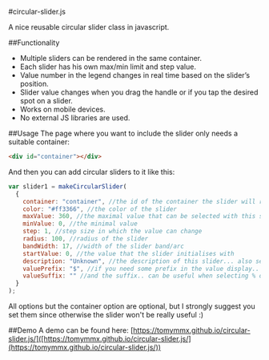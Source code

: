 #circular-slider.js

A nice reusable circular slider class in javascript.  
  
##Functionality
- Multiple sliders can be rendered in the same container.
- Each slider has his own max/min limit and step value.
- Value number in the legend changes in real time based on the slider’s position.
- Slider value changes when you drag the handle or if you tap the desired spot on a slider.
- Works on mobile devices.
- No external JS libraries are used.

##Usage
The page where you want to include the slider only needs a suitable container:
```html
<div id="container"></div>
```
And then you can add circular sliders to it like this:

```javascript
var slider1 = makeCircularSlider(
  {
    container: "container", //the id of the container the slider will render in
    color: "#ff3366", //the color of the slider
    maxValue: 360, //the maximal value that can be selected with this slider
    minValue: 0, //the minimal value
    step: 1, //step size in which the value can change
    radius: 100, //radius of the slider
    bandWidth: 17, //width of the slider band/arc
    startValue: 0, //the value that the slider initialises with
    description: "Unknown", //the description of this slider... also seen under the selected value in the legend
    valuePrefix: "$", //if you need some prefix in the value display.. for example currency signs
    valueSuffix: "" //and the suffix.. can be useful when selecting % or something similar
  }            
);
```
All options but the container option are optional, but I strongly suggest you set them since otherwise the slider won't be really useful :)

##Demo
A demo can be found here: [https://tomymmx.github.io/circular-slider.js/]([https://tomymmx.github.io/circular-slider.js/](https://tomymmx.github.io/circular-slider.js/))
